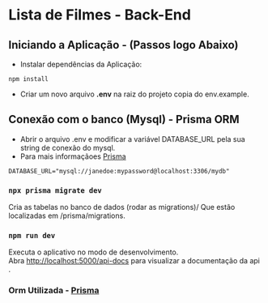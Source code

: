 # Lista de Filmes - Back-End

## Iniciando a Aplicação - (Passos logo Abaixo)

- Instalar dependências da Aplicação:
```
npm install
```
- Criar um novo arquivo **.env** na raiz do projeto copia do env.example.

## Conexão com o banco (Mysql) - Prisma ORM

- Abrir o arquivo .env e modificar a variável DATABASE_URL pela sua string de conexão do mysql.
- Para mais informaçãoes [Prisma](https://pris.ly/d/connection-strings)

```
DATABASE_URL="mysql://janedoe:mypassword@localhost:3306/mydb"
```

### `npx prisma migrate dev`
Cria as tabelas no banco de dados (rodar as migrations)/ Que estão localizadas em /prisma/migrations.

### `npm run dev`
Executa o aplicativo no modo de desenvolvimento.\
Abra [http://localhost:5000/api-docs](http://localhost:5000/api-docs) para visualizar a documentação da api .

### Orm Utilizada - [Prisma](https://www.prisma.io)
